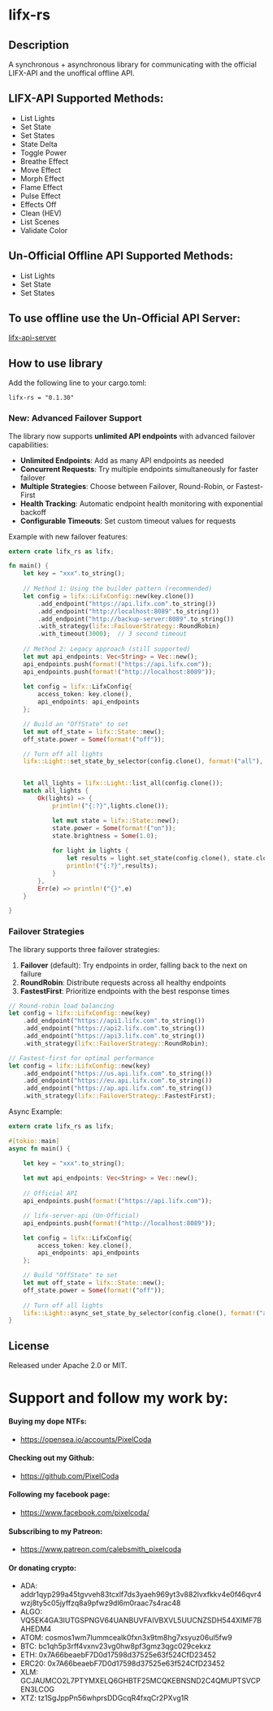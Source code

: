 # lifx-rs

## Description

A synchronous + asynchronous library for communicating with the official LIFX-API and the unoffical offline API. 

## LIFX-API Supported Methods:
* List Lights
* Set State
* Set States
* State Delta
* Toggle Power
* Breathe Effect
* Move Effect
* Morph Effect
* Flame Effect
* Pulse Effect
* Effects Off
* Clean (HEV)
* List Scenes
* Validate Color

## Un-Official Offline API Supported Methods:
* List Lights
* Set State
* Set States

## To use offline use the Un-Official API Server:
[lifx-api-server](https://crates.io/crates/lifx-api-server)

## How to use library

Add the following line to your cargo.toml:
```
lifx-rs = "0.1.30"
```

### New: Advanced Failover Support

The library now supports **unlimited API endpoints** with advanced failover capabilities:

- **Unlimited Endpoints**: Add as many API endpoints as needed
- **Concurrent Requests**: Try multiple endpoints simultaneously for faster failover
- **Multiple Strategies**: Choose between Failover, Round-Robin, or Fastest-First
- **Health Tracking**: Automatic endpoint health monitoring with exponential backoff
- **Configurable Timeouts**: Set custom timeout values for requests

Example with new failover features:
```rust
extern crate lifx_rs as lifx;

fn main() {
    let key = "xxx".to_string();
    
    // Method 1: Using the builder pattern (recommended)
    let config = lifx::LifxConfig::new(key.clone())
        .add_endpoint("https://api.lifx.com".to_string())
        .add_endpoint("http://localhost:8089".to_string())
        .add_endpoint("http://backup-server:8089".to_string())
        .with_strategy(lifx::FailoverStrategy::RoundRobin)
        .with_timeout(3000);  // 3 second timeout
    
    // Method 2: Legacy approach (still supported)
    let mut api_endpoints: Vec<String> = Vec::new();
    api_endpoints.push(format!("https://api.lifx.com"));
    api_endpoints.push(format!("http://localhost:8089"));
    
    let config = lifx::LifxConfig{
        access_token: key.clone(),
        api_endpoints: api_endpoints
    };

    // Build an "OffState" to set
    let mut off_state = lifx::State::new();
    off_state.power = Some(format!("off"));

    // Turn off all lights
    lifx::Light::set_state_by_selector(config.clone(), format!("all"), off_state);


    let all_lights = lifx::Light::list_all(config.clone());
    match all_lights {
        Ok(lights) => {
            println!("{:?}",lights.clone());

            let mut state = lifx::State::new();
            state.power = Some(format!("on"));
            state.brightness = Some(1.0);
        
            for light in lights {
                let results = light.set_state(config.clone(), state.clone());
                println!("{:?}",results);
            }
        },
        Err(e) => println!("{}",e)
    }

}

```

### Failover Strategies

The library supports three failover strategies:

1. **Failover** (default): Try endpoints in order, falling back to the next on failure
2. **RoundRobin**: Distribute requests across all healthy endpoints
3. **FastestFirst**: Prioritize endpoints with the best response times

```rust
// Round-robin load balancing
let config = lifx::LifxConfig::new(key)
    .add_endpoint("https://api1.lifx.com".to_string())
    .add_endpoint("https://api2.lifx.com".to_string())
    .add_endpoint("https://api3.lifx.com".to_string())
    .with_strategy(lifx::FailoverStrategy::RoundRobin);

// Fastest-first for optimal performance
let config = lifx::LifxConfig::new(key)
    .add_endpoint("https://us.api.lifx.com".to_string())
    .add_endpoint("https://eu.api.lifx.com".to_string())
    .add_endpoint("https://ap.api.lifx.com".to_string())
    .with_strategy(lifx::FailoverStrategy::FastestFirst);
```


Async Example:
```rust
extern crate lifx_rs as lifx;

#[tokio::main]
async fn main() {

    let key = "xxx".to_string();
    
    let mut api_endpoints: Vec<String> = Vec::new();
    
    // Official API
    api_endpoints.push(format!("https://api.lifx.com"));

    // lifx-server-api (Un-Official)
    api_endpoints.push(format!("http://localhost:8089"));

    let config = lifx::LifxConfig{
        access_token: key.clone(),
        api_endpoints: api_endpoints
    };

    // Build "OffState" to set
    let mut off_state = lifx::State::new();
    off_state.power = Some(format!("off"));
    
    // Turn off all lights
    lifx::Light::async_set_state_by_selector(config.clone(), format!("all"), off_state).await;
}
```


## License

Released under Apache 2.0 or MIT.

# Support and follow my work by:

#### Buying my dope NTFs:
 * https://opensea.io/accounts/PixelCoda

#### Checking out my Github:
 * https://github.com/PixelCoda

#### Following my facebook page:
 * https://www.facebook.com/pixelcoda/

#### Subscribing to my Patreon:
 * https://www.patreon.com/calebsmith_pixelcoda

#### Or donating crypto:
 * ADA: addr1qyp299a45tgvveh83tcxlf7ds3yaeh969yt3v882lvxfkkv4e0f46qvr4wzj8ty5c05jyffzq8a9pfwz9dl6m0raac7s4rac48
 * ALGO: VQ5EK4GA3IUTGSPNGV64UANBUVFAIVBXVL5UUCNZSDH544XIMF7BAHEDM4
 * ATOM: cosmos1wm7lummcealk0fxn3x9tm8hg7xsyuz06ul5fw9
 * BTC: bc1qh5p3rff4vxnv23vg0hw8pf3gmz3qgc029cekxz
 * ETH: 0x7A66beaebF7D0d17598d37525e63f524CfD23452
 * ERC20: 0x7A66beaebF7D0d17598d37525e63f524CfD23452
 * XLM: GCJAUMCO2L7PTYMXELQ6GHBTF25MCQKEBNSND2C4QMUPTSVCPEN3LCOG
 * XTZ: tz1SgJppPn56whprsDDGcqR4fxqCr2PXvg1R